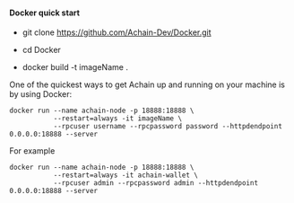 #### Docker quick start

* git clone https://github.com/Achain-Dev/Docker.git

* cd Docker

*  docker build -t imageName .


One of the quickest ways to get Achain up and running on your machine is by using Docker:

```
docker run --name achain-node -p 18888:18888 \
           --restart=always -it imageName \
           --rpcuser username --rpcpassword password --httpdendpoint 0.0.0.0:18888 --server
```

For example

```
docker run --name achain-node -p 18888:18888 \
           --restart=always -it achain-wallet \
           --rpcuser admin --rpcpassword admin --httpdendpoint 0.0.0.0:18888 --server
```
